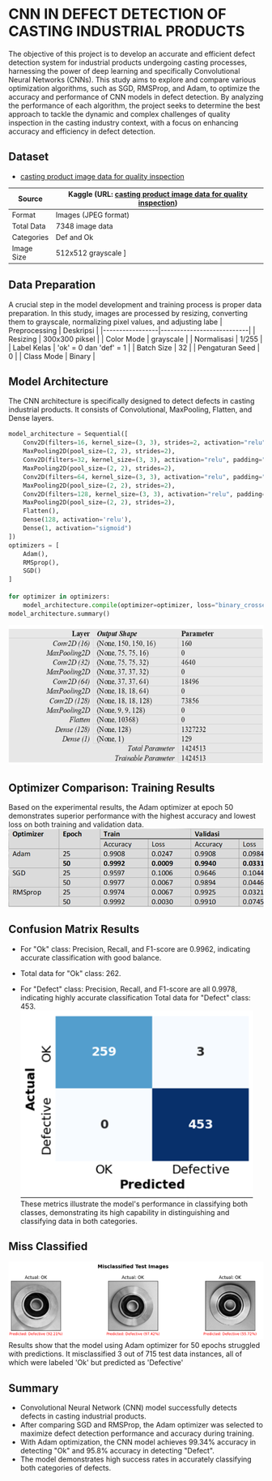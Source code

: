 
# CNN IN DEFECT DETECTION OF CASTING INDUSTRIAL PRODUCTS

The objective of this project is to develop an accurate and efficient defect detection system for industrial products undergoing casting processes, harnessing the power of deep learning and specifically Convolutional Neural Networks (CNNs). This study aims to explore and compare various optimization algorithms, such as SGD, RMSProp, and Adam, to optimize the accuracy and performance of CNN models in defect detection. By analyzing the performance of each algorithm, the project seeks to determine the best approach to tackle the dynamic and complex challenges of quality inspection in the casting industry context, with a focus on enhancing accuracy and efficiency in defect detection.


## Dataset

 - [casting product image data for quality inspection](https://www.kaggle.com/datasets/ravirajsinh45/real-life-industrial-dataset-of-casting-product)

| Source      | Kaggle (URL: [casting product image data for quality inspection](https://www.kaggle.com/datasets/ravirajsinh45/real-life-industrial-dataset-of-casting-product)) |
|-------------|----------------------------------------------------------------------------------------------------------------------------|
| Format      | Images (JPEG format)                                                                                                      |
| Total Data  | 7348 image data                                                                                                            |
| Categories  | Def and Ok                                                                                                                 |
| Image Size  | 512x512 grayscale  ]

## Data Preparation
A crucial step in the model development and training process is proper data preparation. In this study, images are processed by resizing, converting them to grayscale, normalizing pixel values, and adjusting labe
| Preprocessing   | Deskripsi                 |
|-----------------|---------------------------|
| Resizing        | 300x300 piksel           |
| Color Mode      | grayscale                 |
| Normalisasi     | 1/255                     |
| Label Kelas     | 'ok' = 0 dan 'def' = 1   |
| Batch Size      | 32                        |
| Pengaturan Seed | 0                         |
| Class Mode      | Binary                    |
  
## Model Architecture
The CNN architecture is specifically designed to detect defects in casting industrial products. It consists of Convolutional, MaxPooling, Flatten, and Dense layers.
```python
model_architecture = Sequential([
    Conv2D(filters=16, kernel_size=(3, 3), strides=2, activation="relu", padding="same", input_shape=(300, 300, 1)),
    MaxPooling2D(pool_size=(2, 2), strides=2),
    Conv2D(filters=32, kernel_size=(3, 3), activation="relu", padding="same"),
    MaxPooling2D(pool_size=(2, 2), strides=2),
    Conv2D(filters=64, kernel_size=(3, 3), activation="relu", padding="same"),
    MaxPooling2D(pool_size=(2, 2), strides=2),
    Conv2D(filters=128, kernel_size=(3, 3), activation="relu", padding="same"),
    MaxPooling2D(pool_size=(2, 2), strides=2),
    Flatten(),
    Dense(128, activation='relu'),
    Dense(1, activation="sigmoid")
])
optimizers = [
    Adam(),
    RMSprop(),
    SGD()
]

for optimizer in optimizers:
    model_architecture.compile(optimizer=optimizer, loss="binary_crossentropy", metrics=["accuracy"])
model_architecture.summary()
```

![Model Architecture](https://github.com/elangardra/ManufacturingDefectDetection-CNN/blob/main/archive/1.png)
## Optimizer Comparison: Training Results 
Based on the experimental results, the Adam optimizer at epoch 50 demonstrates superior performance with the highest accuracy and lowest loss on both training and validation data.
![Model Architecture](https://github.com/elangardra/ManufacturingDefectDetection-CNN/blob/main/archive/2.png)
## Confusion Matrix Results
- For "Ok" class: Precision, Recall, and F1-score are 0.9962, indicating accurate classification with good balance.

- Total data for "Ok" class: 262.

- For "Defect" class: Precision, Recall, and F1-score are all 0.9978, indicating highly accurate classification Total data for "Defect" class: 453.
![Model Architecture](https://github.com/elangardra/ManufacturingDefectDetection-CNN/blob/main/archive/3.png)
These metrics illustrate the model's performance in classifying both classes, demonstrating its high capability in distinguishing and classifying data in both categories.

## Miss Classified
![Model Architecture](https://github.com/elangardra/ManufacturingDefectDetection-CNN/blob/main/archive/4.png)
Results show that the model using Adam optimizer for 50 epochs struggled with predictions. It misclassified 3 out of 715 test data instances, all of which were labeled 'Ok' but predicted as 'Defective'

## Summary

- Convolutional Neural Network (CNN) model successfully detects defects in casting industrial products.
- After comparing SGD and RMSProp, the Adam optimizer was selected to maximize defect detection performance and accuracy during training.
- With Adam optimization, the CNN model achieves 99.34% accuracy in detecting "Ok" and 95.8% accuracy in detecting "Defect".
- The model demonstrates high success rates in accurately classifying both categories of defects.
